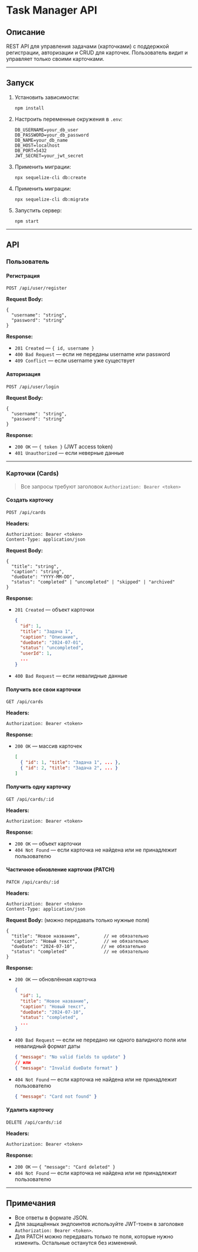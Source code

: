 # Task Manager API

## Описание

REST API для управления задачами (карточками) с поддержкой регистрации, авторизации и CRUD для карточек. Пользователь видит и управляет только своими карточками.

---

## Запуск

1. Установить зависимости:
   ```
   npm install
   ```
2. Настроить переменные окружения в `.env`:
   ```
   DB_USERNAME=your_db_user
   DB_PASSWORD=your_db_password
   DB_NAME=your_db_name
   DB_HOST=localhost
   DB_PORT=5432
   JWT_SECRET=your_jwt_secret
   ```
3. Применить миграции:
   ```
   npx sequelize-cli db:create
   ```
4. Применить миграции:
   ```
   npx sequelize-cli db:migrate
   ```
5. Запустить сервер:
   ```
   npm start
   ```

---

## API

### Пользователь

#### Регистрация
`POST /api/user/register`

**Request Body:**
```
{
  "username": "string",
  "password": "string"
}
```
**Response:**
- `201 Created` — `{ id, username }`
- `400 Bad Request` — если не переданы username или password
- `409 Conflict` — если username уже существует

#### Авторизация
`POST /api/user/login`

**Request Body:**
```
{
  "username": "string",
  "password": "string"
}
```
**Response:**
- `200 OK` — `{ token }` (JWT access token)
- `401 Unauthorized` — если неверные данные

---

### Карточки (Cards)

> Все запросы требуют заголовок `Authorization: Bearer <token>`

#### Создать карточку
`POST /api/cards`

**Headers:**
```
Authorization: Bearer <token>
Content-Type: application/json
```
**Request Body:**
```
{
  "title": "string",
  "caption": "string",
  "dueDate": "YYYY-MM-DD",
  "status": "completed" | "uncompleted" | "skipped" | "archived"
}
```
**Response:**
- `201 Created` — объект карточки
  ```json
  {
    "id": 1,
    "title": "Задача 1",
    "caption": "Описание",
    "dueDate": "2024-07-01",
    "status": "uncompleted",
    "userId": 1,
    ...
  }
  ```
- `400 Bad Request` — если невалидные данные

#### Получить все свои карточки
`GET /api/cards`

**Headers:**
```
Authorization: Bearer <token>
```
**Response:**
- `200 OK` — массив карточек
  ```json
  [
    { "id": 1, "title": "Задача 1", ... },
    { "id": 2, "title": "Задача 2", ... }
  ]
  ```

#### Получить одну карточку
`GET /api/cards/:id`

**Headers:**
```
Authorization: Bearer <token>
```
**Response:**
- `200 OK` — объект карточки
- `404 Not Found` — если карточка не найдена или не принадлежит пользователю

#### Частичное обновление карточки (PATCH)
`PATCH /api/cards/:id`

**Headers:**
```
Authorization: Bearer <token>
Content-Type: application/json
```
**Request Body:** (можно передавать только нужные поля)
```
{
  "title": "Новое название",         // не обязательно
  "caption": "Новый текст",          // не обязательно
  "dueDate": "2024-07-10",          // не обязательно
  "status": "completed"              // не обязательно
}
```
**Response:**
- `200 OK` — обновлённая карточка
  ```json
  {
    "id": 1,
    "title": "Новое название",
    "caption": "Новый текст",
    "dueDate": "2024-07-10",
    "status": "completed",
    ...
  }
  ```
- `400 Bad Request` — если не передано ни одного валидного поля или невалидный формат даты
  ```json
  { "message": "No valid fields to update" }
  // или
  { "message": "Invalid dueDate format" }
  ```
- `404 Not Found` — если карточка не найдена или не принадлежит пользователю
  ```json
  { "message": "Card not found" }
  ```

#### Удалить карточку
`DELETE /api/cards/:id`

**Headers:**
```
Authorization: Bearer <token>
```
**Response:**
- `200 OK` — `{ "message": "Card deleted" }`
- `404 Not Found` — если карточка не найдена или не принадлежит пользователю

---

## Примечания
- Все ответы в формате JSON.
- Для защищённых эндпоинтов используйте JWT-токен в заголовке `Authorization: Bearer <token>`.
- Для PATCH можно передавать только те поля, которые нужно изменить. Остальные останутся без изменений.
